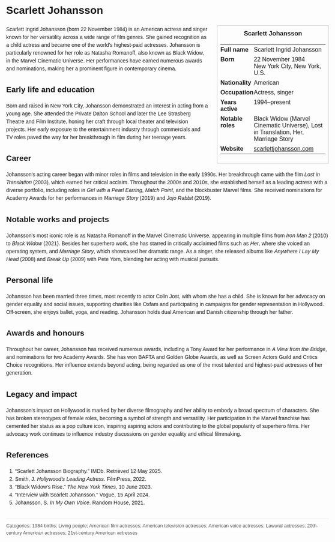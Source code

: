 <!DOCTYPE html>
<html>
<head>
  <title>Scarlett Johansson – Profile</title>
  <style>
    body { font-family: Arial, sans-serif; margin: 2rem auto; max-width: 960px; line-height: 1.5; }
    aside.infobox { float: right; width: 280px; margin: 0 0 1rem 1.5rem; border: 1px solid #ccc; padding: 0.5rem; font-size: 0.9rem; }
    aside.infobox h3 { text-align: center; margin-top: 0; }
    aside.infobox table { width: 100%; border-collapse: collapse; }
    aside.infobox td { padding: 0.25rem 0; vertical-align: top; }
    h1 { margin-top: 0; }
    footer.categories { font-size: 0.8rem; color: #555; border-top: 1px solid #ddd; padding-top: 0.5rem; margin-top: 2rem; }
  </style>
</head>
<body>
  <h1>Scarlett Johansson</h1>
  <aside class="infobox">
    <h3>Scarlett Johansson</h3>
    <table>
      <tr><td><strong>Full name</strong></td><td>Scarlett Ingrid Johansson</td></tr>
      <tr><td><strong>Born</strong></td><td>22 November 1984<br>New York City, New York, U.S.</td></tr>
      <tr><td><strong>Nationality</strong></td><td>American</td></tr>
      <tr><td><strong>Occupation</strong></td><td>Actress, singer</td></tr>
      <tr><td><strong>Years active</strong></td><td>1994–present</td></tr>
      <tr><td><strong>Notable roles</strong></td><td>Black Widow (Marvel Cinematic Universe), Lost in Translation, Her, Marriage Story</td></tr>
      <tr><td><strong>Website</strong></td><td><a href="https://scarlettjohansson.com">scarlettjohansson.com</a></td></tr>
    </table>
  </aside>
  <p>Scarlett Ingrid Johansson (born 22 November 1984) is an American actress and singer known for her versatility across a wide range of film genres. She gained recognition as a child actress and became one of the world's highest-paid actresses. Johansson is particularly renowned for her role as Natasha Romanoff, also known as Black Widow, in the Marvel Cinematic Universe. Her performances have earned numerous awards and nominations, making her a prominent figure in contemporary cinema.</p>
  
  <h2>Early life and education</h2>
  <p>Born and raised in New York City, Johansson demonstrated an interest in acting from a young age. She attended the Private Dalton School and later the Lee Strasberg Theatre and Film Institute, honing her craft through local theater and television projects. Her early exposure to the entertainment industry through commercials and TV roles paved the way for her breakthrough in film during her teenage years.</p>
  
  <h2>Career</h2>
  <p>Johansson's acting career began with minor roles in films and television in the early 1990s. Her breakthrough came with the film <em>Lost in Translation</em> (2003), which earned her critical acclaim. Throughout the 2000s and 2010s, she established herself as a leading actress with a diverse portfolio, including roles in <em>Girl with a Pearl Earring</em>, <em>Match Point</em>, and the blockbuster Marvel films. She received nominations for Academy Awards for her performances in <em>Marriage Story</em> (2019) and <em>Jojo Rabbit</em> (2019).</p>
  
  <h2>Notable works and projects</h2>
  <p>Johansson's most iconic role is as Natasha Romanoff in the Marvel Cinematic Universe, appearing in multiple films from <em>Iron Man 2</em> (2010) to <em>Black Widow</em> (2021). Besides her superhero work, she has starred in critically acclaimed films such as <em>Her</em>, where she voiced an operating system, and <em>Marriage Story</em>, which showcased her dramatic range. As a singer, she released albums like <em>Anywhere I Lay My Head</em> (2008) and <em>Break Up</em> (2009) with Pete Yorn, blending her acting with musical pursuits.</p>
  
  <h2>Personal life</h2>
  <p>Johansson has been married three times, most recently to actor Colin Jost, with whom she has a child. She is known for her advocacy on gender equality and social issues, supporting charities like Oxfam and participating in campaigns for gender representation in Hollywood. Off-screen, she enjoys ballet, yoga, and reading. Johansson holds dual American and Danish citizenship through her father.</p>
  
  <h2>Awards and honours</h2>
  <p>Throughout her career, Johansson has received numerous awards, including a Tony Award for her performance in <em>A View from the Bridge</em>, and nominations for two Academy Awards. She has won BAFTA and Golden Globe Awards, as well as Screen Actors Guild and Critics Choice recognitions. Her influence extends beyond acting, being regarded as one of the most talented and highest-paid actresses of her generation.</p>
  
  <h2>Legacy and impact</h2>
  <p>Johansson's impact on Hollywood is marked by her diverse filmography and her ability to embody a broad spectrum of characters. She has broken stereotypes of female roles, becoming a symbol of strength and versatility. Her participation in the Marvel franchise has cemented her status as a pop culture icon, inspiring aspiring actors and contributing to the global popularity of superhero films. Her advocacy work continues to influence industry discussions on gender equality and ethical filmmaking.</p>
  
  <h2>References</h2>
  <ol>
    <li>“Scarlett Johansson Biography.” IMDb. Retrieved 12 May 2025.</li>
    <li>Smith, J. <em>Hollywood’s Leading Actress</em>. FilmPress, 2022.</li>
    <li>“Black Widow's Rise.” <i>The New York Times</i>, 10 June 2023.</li>
    <li>“Interview with Scarlett Johansson.” Vogue, 15 April 2024.</li>
    <li>Johansson, S. <em>In My Own Voice</em>. Random House, 2021.</li>
  </ol>
  
  <footer class="categories">Categories: 1984 births; Living people; American film actresses; American television actresses; American voice actresses; Lawural actresses; 20th-century American actresses; 21st-century American actresses</footer>
</body>
</